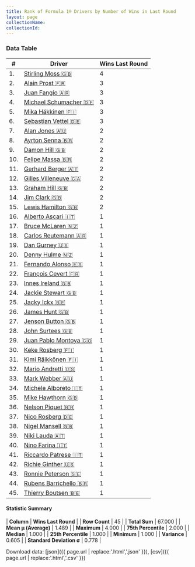 ```yaml
---
title: Rank of Formula 1® Drivers by Number of Wins in Last Round
layout: page
collectionName: 
collectionId: 
---
```




<canvas id="chart" width="400" height="180"></canvas>
<script>
var data = {
  "labels" : [
    "Stirling Moss",
    "Alain Prost",
    "Juan Fangio",
    "Michael Schumacher",
    "Mika Häkkinen",
    "Sebastian Vettel",
    "Alan Jones",
    "Ayrton Senna",
    "Damon Hill",
    "Felipe Massa",
    "Gerhard Berger",
    "Gilles Villeneuve",
    "Graham Hill",
    "Jim Clark",
    "Lewis Hamilton",
    "Alberto Ascari",
    "Bruce McLaren",
    "Carlos Reutemann",
    "Dan Gurney",
    "Denny Hulme",
    "Fernando Alonso",
    "François Cevert",
    "Innes Ireland",
    "Jackie Stewart",
    "Jacky Ickx",
    "James Hunt",
    "Jenson Button",
    "John Surtees",
    "Juan Pablo Montoya",
    "Keke Rosberg",
    "Kimi Räikkönen",
    "Mario Andretti",
    "Mark Webber",
    "Michele Alboreto",
    "Mike Hawthorn",
    "Nelson Piquet",
    "Nico Rosberg",
    "Nigel Mansell",
    "Niki Lauda",
    "Nino Farina",
    "Riccardo Patrese",
    "Richie Ginther",
    "Ronnie Peterson",
    "Rubens Barrichello",
    "Thierry Boutsen"
  ],
  "datasets" : [
    {
      "label" : "Wins Last Round",
      "data" : [
        4,
        3,
        3,
        3,
        3,
        3,
        2,
        2,
        2,
        2,
        2,
        2,
        2,
        2,
        2,
        1,
        1,
        1,
        1,
        1,
        1,
        1,
        1,
        1,
        1,
        1,
        1,
        1,
        1,
        1,
        1,
        1,
        1,
        1,
        1,
        1,
        1,
        1,
        1,
        1,
        1,
        1,
        1,
        1,
        1
      ],
      "borderColor" : [
        "#1D181E",
        "#1D181E",
        "#1D181E",
        "#1D181E",
        "#1D181E",
        "#1D181E",
        "#1D181E",
        "#1D181E",
        "#1D181E",
        "#1D181E",
        "#1D181E",
        "#1D181E",
        "#1D181E",
        "#1D181E",
        "#1D181E",
        "#1D181E",
        "#1D181E",
        "#1D181E",
        "#1D181E",
        "#1D181E",
        "#1D181E",
        "#1D181E",
        "#1D181E",
        "#1D181E",
        "#1D181E",
        "#1D181E",
        "#1D181E",
        "#1D181E",
        "#1D181E",
        "#1D181E",
        "#1D181E",
        "#1D181E",
        "#1D181E",
        "#1D181E",
        "#1D181E",
        "#1D181E",
        "#1D181E",
        "#1D181E",
        "#1D181E",
        "#1D181E",
        "#1D181E",
        "#1D181E",
        "#1D181E",
        "#1D181E",
        "#1D181E"
      ],
      "borderWidth" : 1,
      "backgroundColor" : [
        "#9C8E8D",
        "#9C8E8D",
        "#9C8E8D",
        "#9C8E8D",
        "#9C8E8D",
        "#9C8E8D",
        "#9C8E8D",
        "#9C8E8D",
        "#9C8E8D",
        "#9C8E8D",
        "#9C8E8D",
        "#9C8E8D",
        "#9C8E8D",
        "#9C8E8D",
        "#9C8E8D",
        "#9C8E8D",
        "#9C8E8D",
        "#9C8E8D",
        "#9C8E8D",
        "#9C8E8D",
        "#9C8E8D",
        "#9C8E8D",
        "#9C8E8D",
        "#9C8E8D",
        "#9C8E8D",
        "#9C8E8D",
        "#9C8E8D",
        "#9C8E8D",
        "#9C8E8D",
        "#9C8E8D",
        "#9C8E8D",
        "#9C8E8D",
        "#9C8E8D",
        "#9C8E8D",
        "#9C8E8D",
        "#9C8E8D",
        "#9C8E8D",
        "#9C8E8D",
        "#9C8E8D",
        "#9C8E8D",
        "#9C8E8D",
        "#9C8E8D",
        "#9C8E8D",
        "#9C8E8D",
        "#9C8E8D"
      ]
    }
  ]
};
var options = {
  legend: {
    display: false
  },
  scales: {
    xAxes: [{
      ticks: {
        beginAtZero: true,
        maxRotation: 180,
        display: window.innerWidth > 800
      }
    }],
    yAxes: [{
      ticks: {
        beginAtZero: true
      }
    }]
  },
  onResize: function(chart, size) {
    chart.options.scales.xAxes[0].ticks.display = size.width > 800;
  }
};
var chart = new Chart("chart", {
    data: data,
    type: 'bar',
    options: options
});
</script>



### Data Table

| # | Driver | Wins Last Round |
|--|--|--|
| 1. | [Stirling Moss 🇬🇧](/f1/drivers/moss) | 4 |
| 2. | [Alain Prost 🇫🇷](/f1/drivers/prost) | 3 |
| 3. | [Juan Fangio 🇦🇷](/f1/drivers/fangio) | 3 |
| 4. | [Michael Schumacher 🇩🇪](/f1/drivers/michael_schumacher) | 3 |
| 5. | [Mika Häkkinen 🇫🇮](/f1/drivers/hakkinen) | 3 |
| 6. | [Sebastian Vettel 🇩🇪](/f1/drivers/vettel) | 3 |
| 7. | [Alan Jones 🇦🇺](/f1/drivers/jones) | 2 |
| 8. | [Ayrton Senna 🇧🇷](/f1/drivers/senna) | 2 |
| 9. | [Damon Hill 🇬🇧](/f1/drivers/damon_hill) | 2 |
| 10. | [Felipe Massa 🇧🇷](/f1/drivers/massa) | 2 |
| 11. | [Gerhard Berger 🇦🇹](/f1/drivers/berger) | 2 |
| 12. | [Gilles Villeneuve 🇨🇦](/f1/drivers/gilles_villeneuve) | 2 |
| 13. | [Graham Hill 🇬🇧](/f1/drivers/hill) | 2 |
| 14. | [Jim Clark 🇬🇧](/f1/drivers/clark) | 2 |
| 15. | [Lewis Hamilton 🇬🇧](/f1/drivers/hamilton) | 2 |
| 16. | [Alberto Ascari 🇮🇹](/f1/drivers/ascari) | 1 |
| 17. | [Bruce McLaren 🇳🇿](/f1/drivers/mclaren) | 1 |
| 18. | [Carlos Reutemann 🇦🇷](/f1/drivers/reutemann) | 1 |
| 19. | [Dan Gurney 🇺🇸](/f1/drivers/gurney) | 1 |
| 20. | [Denny Hulme 🇳🇿](/f1/drivers/hulme) | 1 |
| 21. | [Fernando Alonso 🇪🇸](/f1/drivers/alonso) | 1 |
| 22. | [François Cevert 🇫🇷](/f1/drivers/cevert) | 1 |
| 23. | [Innes Ireland 🇬🇧](/f1/drivers/ireland) | 1 |
| 24. | [Jackie Stewart 🇬🇧](/f1/drivers/stewart) | 1 |
| 25. | [Jacky Ickx 🇧🇪](/f1/drivers/ickx) | 1 |
| 26. | [James Hunt 🇬🇧](/f1/drivers/hunt) | 1 |
| 27. | [Jenson Button 🇬🇧](/f1/drivers/button) | 1 |
| 28. | [John Surtees 🇬🇧](/f1/drivers/surtees) | 1 |
| 29. | [Juan Pablo Montoya 🇨🇴](/f1/drivers/montoya) | 1 |
| 30. | [Keke Rosberg 🇫🇮](/f1/drivers/keke_rosberg) | 1 |
| 31. | [Kimi Räikkönen 🇫🇮](/f1/drivers/raikkonen) | 1 |
| 32. | [Mario Andretti 🇺🇸](/f1/drivers/mario_andretti) | 1 |
| 33. | [Mark Webber 🇦🇺](/f1/drivers/webber) | 1 |
| 34. | [Michele Alboreto 🇮🇹](/f1/drivers/alboreto) | 1 |
| 35. | [Mike Hawthorn 🇬🇧](/f1/drivers/hawthorn) | 1 |
| 36. | [Nelson Piquet 🇧🇷](/f1/drivers/piquet) | 1 |
| 37. | [Nico Rosberg 🇩🇪](/f1/drivers/rosberg) | 1 |
| 38. | [Nigel Mansell 🇬🇧](/f1/drivers/mansell) | 1 |
| 39. | [Niki Lauda 🇦🇹](/f1/drivers/lauda) | 1 |
| 40. | [Nino Farina 🇮🇹](/f1/drivers/farina) | 1 |
| 41. | [Riccardo Patrese 🇮🇹](/f1/drivers/patrese) | 1 |
| 42. | [Richie Ginther 🇺🇸](/f1/drivers/ginther) | 1 |
| 43. | [Ronnie Peterson 🇸🇪](/f1/drivers/peterson) | 1 |
| 44. | [Rubens Barrichello 🇧🇷](/f1/drivers/barrichello) | 1 |
| 45. | [Thierry Boutsen 🇧🇪](/f1/drivers/boutsen) | 1 |

#### Statistic Summary

| **Column** | **Wins Last Round** |
| **Row Count** | 45 |
| **Total Sum** | 67.000 |
| **Mean μ (Average)** | 1.489 |
| **Maximum** | 4.000 |
| **75th Percentile** | 2.000 |
| **Median** | 1.000 |
| **25th Percentile** | 1.000 |
| **Minimum** | 1.000 |
| **Variance** | 0.605 |
| **Standard Deviation σ** | 0.778 |

Download data: [json]({{ page.url | replace:'.html','.json' }}), [csv]({{ page.url | replace:'.html','.csv' }})
